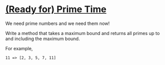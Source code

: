 # [(Ready for) Prime Time](https://www.codewars.com/kata/521ef596c106a935c0000519)

We need prime numbers and we need them now!

Write a method that takes a maximum bound and returns all primes up to and including the maximum bound.

For example,

```
11 => [2, 3, 5, 7, 11]
```